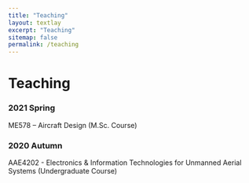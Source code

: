```yaml
---
title: "Teaching"
layout: textlay
excerpt: "Teaching"
sitemap: false
permalink: /teaching
---
```


# Teaching

### 2021 Spring
ME578 – Aircraft Design (M.Sc. Course)

### 2020 Autumn
AAE4202 - Electronics & Information Technologies for Unmanned Aerial Systems (Undergraduate Course)

<!-- <table style="width:30%">
  <tr>
    <th>Week</th>
    <th>Content</th> 
  </tr>
  <tr>
    <td>1</td>
    <td>Smith</td>
  </tr>
  <tr>
    <td>2</td>
    <td>Jackson</td>
  </tr>
  <tr>
    <td>3</td>
    <td>Doe</td>
  </tr>
</table> -->
